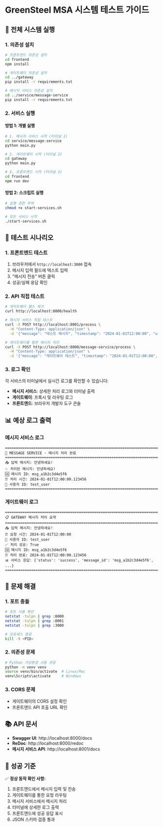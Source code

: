 # GreenSteel MSA 시스템 테스트 가이드

## 🚀 전체 시스템 실행

### 1. 의존성 설치

```bash
# 프론트엔드 의존성 설치
cd frontend
npm install

# 게이트웨이 의존성 설치
cd ../gateway
pip install -r requirements.txt

# 메시지 서비스 의존성 설치
cd ../service/message-service
pip install -r requirements.txt
```

### 2. 서비스 실행

#### 방법 1: 개별 실행
```bash
# 1. 메시지 서비스 시작 (터미널 1)
cd service/message-service
python main.py

# 2. 게이트웨이 시작 (터미널 2)
cd gateway
python main.py

# 3. 프론트엔드 시작 (터미널 3)
cd frontend
npm run dev
```

#### 방법 2: 스크립트 실행
```bash
# 실행 권한 부여
chmod +x start-services.sh

# 모든 서비스 시작
./start-services.sh
```

## 🧪 테스트 시나리오

### 1. 프론트엔드 테스트
1. 브라우저에서 `http://localhost:3000` 접속
2. 메시지 입력 필드에 텍스트 입력
3. "메시지 전송" 버튼 클릭
4. 성공/실패 응답 확인

### 2. API 직접 테스트
```bash
# 게이트웨이 헬스 체크
curl http://localhost:8000/health

# 메시지 서비스 직접 테스트
curl -X POST http://localhost:8001/process \
  -H "Content-Type: application/json" \
  -d '{"message": "테스트 메시지", "timestamp": "2024-01-01T12:00:00", "user_id": "test_user"}'

# 게이트웨이를 통한 메시지 처리
curl -X POST http://localhost:8000/message-service/process \
  -H "Content-Type: application/json" \
  -d '{"message": "게이트웨이 테스트", "timestamp": "2024-01-01T12:00:00", "user_id": "test_user"}'
```

### 3. 로그 확인
각 서비스의 터미널에서 실시간 로그를 확인할 수 있습니다:

- **메시지 서비스**: 상세한 처리 로그와 터미널 출력
- **게이트웨이**: 프록시 및 라우팅 로그
- **프론트엔드**: 브라우저 개발자 도구 콘솔

## 📊 예상 로그 출력

### 메시지 서비스 로그
```
================================================================================
🎯 MESSAGE SERVICE - 메시지 처리 완료
================================================================================
📥 입력 메시지: 안녕하세요!
✨ 처리된 메시지: 안녕하세요!
🆔 메시지 ID: msg_a1b2c3d4e5f6
⏰ 처리 시간: 2024-01-01T12:00:00.123456
👤 사용자 ID: test_user
================================================================================
```

### 게이트웨이 로그
```
================================================================================
📋 GATEWAY 메시지 처리 요약
================================================================================
📥 입력 메시지: 안녕하세요!
⏰ 요청 시간: 2024-01-01T12:00:00
👤 사용자 ID: test_user
✅ 처리 성공: True
🆔 메시지 ID: msg_a1b2c3d4e5f6
⏰ 처리 완료: 2024-01-01T12:00:00.123456
📊 서비스 응답: {'status': 'success', 'message_id': 'msg_a1b2c3d4e5f6', ...}
================================================================================
```

## 🔧 문제 해결

### 1. 포트 충돌
```bash
# 포트 사용 확인
netstat -tulpn | grep :8000
netstat -tulpn | grep :8001
netstat -tulpn | grep :3000

# 프로세스 종료
kill -9 <PID>
```

### 2. 의존성 문제
```bash
# Python 가상환경 사용 권장
python -m venv venv
source venv/bin/activate  # Linux/Mac
venv\Scripts\activate     # Windows
```

### 3. CORS 문제
- 게이트웨이의 CORS 설정 확인
- 프론트엔드 API 호출 URL 확인

## 📚 API 문서

- **Swagger UI**: http://localhost:8000/docs
- **ReDoc**: http://localhost:8000/redoc
- **메시지 서비스 API**: http://localhost:8001/docs

## 🎯 성공 기준

✅ **정상 동작 확인 사항:**
1. 프론트엔드에서 메시지 입력 및 전송
2. 게이트웨이를 통한 요청 라우팅
3. 메시지 서비스에서 메시지 처리
4. 터미널에 상세한 로그 출력
5. 프론트엔드에 성공 응답 표시
6. JSON 스키마 검증 통과 